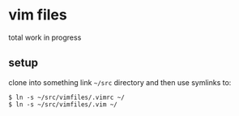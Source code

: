 # vim files

total work in progress

## setup

clone into something link `~/src` directory and then use symlinks to:

```
$ ln -s ~/src/vimfiles/.vimrc ~/
$ ln -s ~/src/vimfiles/.vim ~/
```
